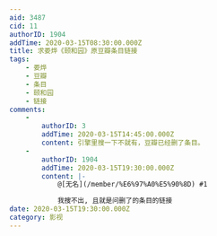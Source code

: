 ```yaml
---
aid: 3487
cid: 11
authorID: 1904
addTime: 2020-03-15T08:30:00.000Z
title: 求娄烨《颐和园》原豆瓣条目链接
tags:
    - 娄烨
    - 豆瓣
    - 条目
    - 颐和园
    - 链接
comments:
    -
        authorID: 3
        addTime: 2020-03-15T14:45:00.000Z
        content: 引擎里搜一下不就有，豆瓣已经删了条目。
    -
        authorID: 1904
        addTime: 2020-03-15T19:30:00.000Z
        content: |-
            @[无名](/member/%E6%97%A0%E5%90%8D) #1

            我搜不出, 且就是问删了的条目的链接
date: 2020-03-15T19:30:00.000Z
category: 影视
---
```



